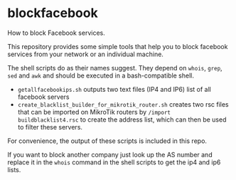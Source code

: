 # blockfacebook
How to block Facebook services.

This repository provides some simple tools that help you to block facebook services from your network or an individual machine.

The shell scripts do as their names suggest. They depend on `whois`, `grep`, `sed` and `awk` and should be executed in a bash-compatible shell.
- `getallfacebookips.sh` outputs two text files (IP4 and IP6) list of all facebook servers
- `create_blacklist_builder_for_mikrotik_router.sh` creates two rsc files that can be imported on MikroTik routers by `/import buildblacklist4.rsc` to create the address list, which can then be used to filter these servers. 

For convenience, the output of these scripts is included in this repo.

If you want to block another company just look up the AS number and replace it in the `whois` command in the shell scripts to get the ip4 and ip6 lists. 

